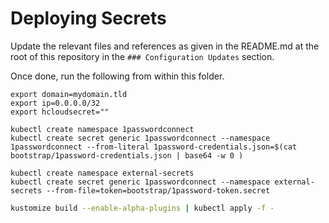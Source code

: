 # Deploying Secrets

Update the relevant files and references as given in the README.md at the root of this repository in the `### Configuration Updates` section.

Once done, run the following from within this folder.

```shell
export domain=mydomain.tld
export ip=0.0.0.0/32
export hcloudsecret=""

kubectl create namespace 1passwordconnect
kubectl create secret generic 1passwordconnect --namespace 1passwordconnect --from-literal 1password-credentials.json=$(cat bootstrap/1password-credentials.json | base64 -w 0 )

kubectl create namespace external-secrets
kubectl create secret generic 1passwordconnect --namespace external-secrets --from-file=token=bootstrap/1password-token.secret 

```

```bash
kustomize build --enable-alpha-plugins | kubectl apply -f -
```
